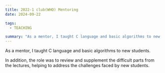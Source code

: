 ```yaml
---
title: 2022-1 club(WHO) Mentoring
date: 2024-09-22

tags:
  - TEACHING

summary: "As a mentor, I taught C language and basic algorithms to new students. "
---
```


As a mentor, I taught C language and basic algorithms to new students. 

In addition, the role was to review and supplement the difficult parts from the lectures, helping to address the challenges faced by new students.

